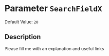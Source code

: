 # Parameter `SearchFieldX`
Default Value: `20`

## Description
Please fill me with an explanation and useful links

